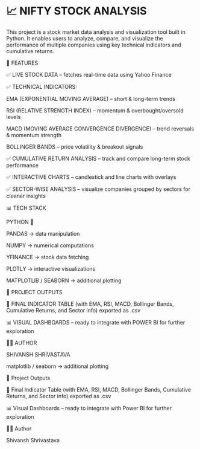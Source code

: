 # 📈 NIFTY STOCK ANALYSIS

This project is a stock market data analysis and visualization tool built in Python.
It enables users to analyze, compare, and visualize the performance of multiple companies using key technical indicators and cumulative returns.

🚀 FEATURES

✅ LIVE STOCK DATA – fetches real-time data using Yahoo Finance

✅ TECHNICAL INDICATORS:

EMA (EXPONENTIAL MOVING AVERAGE) – short & long-term trends

RSI (RELATIVE STRENGTH INDEX) – momentum & overbought/oversold levels

MACD (MOVING AVERAGE CONVERGENCE DIVERGENCE) – trend reversals & momentum strength

BOLLINGER BANDS – price volatility & breakout signals

✅ CUMULATIVE RETURN ANALYSIS – track and compare long-term stock performance

✅ INTERACTIVE CHARTS – candlestick and line charts with overlays

✅ SECTOR-WISE ANALYSIS – visualize companies grouped by sectors for cleaner insights

📊 TECH STACK

PYTHON 🐍

PANDAS → data manipulation

NUMPY → numerical computations

YFINANCE → stock data fetching

PLOTLY → interactive visualizations

MATPLOTLIB / SEABORN → additional plotting

📂 PROJECT OUTPUTS

📑 FINAL INDICATOR TABLE (with EMA, RSI, MACD, Bollinger Bands, Cumulative Returns, and Sector info) exported as .csv

📊 VISUAL DASHBOARDS – ready to integrate with POWER BI for further exploration

👨‍💻 AUTHOR

SHIVANSH SHRIVASTAVA

matplotlib / seaborn → additional plotting

📂 Project Outputs

📑 Final Indicator Table (with EMA, RSI, MACD, Bollinger Bands, Cumulative Returns, and Sector info) exported as .csv

📊 Visual Dashboards – ready to integrate with Power BI for further exploration

👨‍💻 Author

Shivansh Shrivastava
